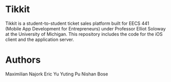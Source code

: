 # Tikkit
Tikkit is a student-to-student ticket sales platform built for EECS 441 (Mobile App Development for Entrepreneurs) under Professor Elliot Soloway at the University of Michigan. This repository includes the code for the iOS client and the application server.  

# Authors
Maximilian Najork
Eric Yu
Yuting Pu
Nishan Bose

